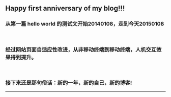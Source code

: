 <!-- 
.. link: 
.. description: 
.. tags: other
.. date: 2015/01/07 17:05:06
.. title: the first anniversary of blog
.. slug: the-first-anniversary-of-blog
-->

## Happy first anniversary of  my blog!!! 

### 从第一篇 hello world 的测试文开始20140108，走到今天20150108

<br/>

### 经过网站页面自适应性改进，从非移动终端到移动终端，人机交互效果得到提升。

<br/>

### 接下来还是那句俗话：新的一年，新的自己，新的博客!

 * * *
